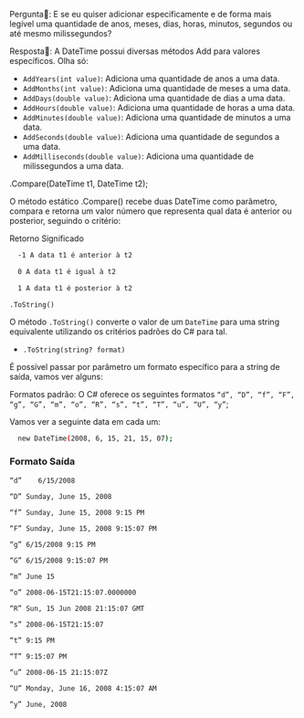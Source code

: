 Pergunta🧐: E se eu quiser adicionar especificamente e de forma mais legível uma quantidade de anos, meses, dias, horas, minutos, segundos ou até mesmo milissegundos?

Resposta🤩: A DateTime possui diversas métodos Add para valores específicos. Olha só:

- `AddYears(int value)`: Adiciona uma quantidade de anos a uma data.
- `AddMonths(int value)`: Adiciona uma quantidade de meses a uma data.
- `AddDays(double value)`: Adiciona uma quantidade de dias a uma data.
- `AddHours(double value)`: Adiciona uma quantidade de horas a uma data.
- `AddMinutes(double value)`: Adiciona uma quantidade de minutos a uma data.
- `AddSeconds(double value)`: Adiciona uma quantidade de segundos a uma data.
- `AddMilliseconds(double value)`: Adiciona uma quantidade de milissegundos a uma data.

.Compare(DateTime t1, DateTime t2);

O método estático .Compare() recebe duas DateTime como parâmetro, compara e retorna um valor número que representa qual data é anterior ou posterior, seguindo o critério:

Retorno Significado

```bash
  -1 A data t1 é anterior à t2
```

```bash
  0	A data t1 é igual à t2
```

```bash
  1	A data t1 é posterior à t2
```

`.ToString()`

O método `.ToString()` converte o valor de um `DateTime` para uma string equivalente utilizando os critérios padrões do C# para tal.

- `.ToString(string? format)`

É possível passar por parâmetro um formato específico para a string de saída, vamos ver alguns:

Formatos padrão: O C# oferece os seguintes formatos `“d”, “D”, “f”, “F”, “g”, “G”, “m”, “o”, “R”, “s”, “t”, “T”, “u”, “U”, “y”`;

Vamos ver a seguinte data em cada um:

```bash
  new DateTime(2008, 6, 15, 21, 15, 07);
```

### Formato Saída

`“d”	6/15/2008`

`“D” Sunday, June 15, 2008`

`“f” Sunday, June 15, 2008 9:15 PM`

`“F” Sunday, June 15, 2008 9:15:07 PM`

`“g” 6/15/2008 9:15 PM`

`“G” 6/15/2008 9:15:07 PM`

`“m” June 15`

`“o” 2008-06-15T21:15:07.0000000`

`“R” Sun, 15 Jun 2008 21:15:07 GMT`

`“s” 2008-06-15T21:15:07`

`“t” 9:15 PM`

`“T” 9:15:07 PM`

`“u” 2008-06-15 21:15:07Z`

`“U” Monday, June 16, 2008 4:15:07 AM`

`“y” June, 2008`
